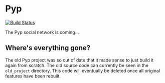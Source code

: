 # Pyp
[![Build Status](https://app.travis-ci.com/dayallnash/pyp.svg?branch=master)](https://app.travis-ci.com/dayallnash/pyp)

The Pyp social network is coming...

## Where's everything gone?

The old Pyp project was so out of date that it made sense to just build it again from scratch. The old source code can currently be seen in the `old_project` directory. This code will eventually be deleted once all original features have been rebuilt.
